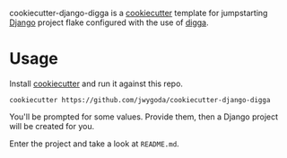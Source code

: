 cookiecutter-django-digga is a [cookiecutter](https://github.com/cookiecutter/cookiecutter/) template for jumpstarting [Django]((https://github.com/django/django)) project flake configured with the use of [digga](https://github.com/divnix/digga).

# Usage

Install [cookiecutter](https://github.com/cookiecutter/cookiecutter/) and run it against this repo.

```
cookiecutter https://github.com/jwygoda/cookiecutter-django-digga
```

You'll be prompted for some values. Provide them, then a Django project will be created for you.

Enter the project and take a look at `README.md`.
